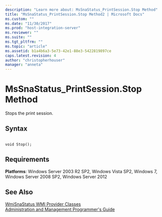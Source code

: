 ```yaml
---
description: "Learn more about: MsSnaStatus_PrintSession.Stop Method"
title: "MsSnaStatus_PrintSession.Stop Method2 | Microsoft Docs"
ms.custom: ""
ms.date: "11/30/2017"
ms.prod: "host-integration-server"
ms.reviewer: ""
ms.suite: ""
ms.tgt_pltfrm: ""
ms.topic: "article"
ms.assetid: b1a4b6a3-5e73-42e1-88e3-5422819897ce
caps.latest.revision: 4
author: "christopherhouser"
manager: "anneta"
---
```

# MsSnaStatus_PrintSession.Stop Method
Stops the print session.  
  
## Syntax  
  
```  
  
void Stop();  
```  
  
## Requirements  
 **Platforms**: Windows Server 2003 R2 SP2, Windows Vista SP2, Windows 7, Windows Server 2008 SP2, Windows Server 2012  
  
## See Also  
 [WmiSnaStatus WMI Provider Classes](../core/wmisnastatus-wmi-provider-classes1.md)   
 [Administration and Management Programmer's Guide](./administration-and-management-programmer-s-guide2.md)
